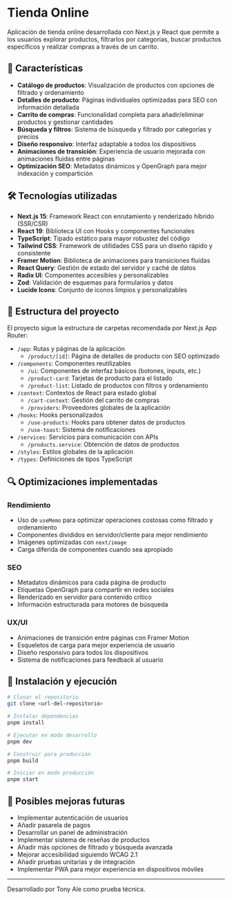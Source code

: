 # Tienda Online

Aplicación de tienda online desarrollada con Next.js y React que permite a los usuarios explorar productos, filtrarlos por categorías, buscar productos específicos y realizar compras a través de un carrito.

## 🚀 Características

- **Catálogo de productos**: Visualización de productos con opciones de filtrado y ordenamiento
- **Detalles de producto**: Páginas individuales optimizadas para SEO con información detallada
- **Carrito de compras**: Funcionalidad completa para añadir/eliminar productos y gestionar cantidades
- **Búsqueda y filtros**: Sistema de búsqueda y filtrado por categorías y precios
- **Diseño responsivo**: Interfaz adaptable a todos los dispositivos
- **Animaciones de transición**: Experiencia de usuario mejorada con animaciones fluidas entre páginas
- **Optimización SEO**: Metadatos dinámicos y OpenGraph para mejor indexación y compartición

## 🛠️ Tecnologías utilizadas

- **Next.js 15**: Framework React con enrutamiento y renderizado híbrido (SSR/CSR)
- **React 19**: Biblioteca UI con Hooks y componentes funcionales
- **TypeScript**: Tipado estático para mayor robustez del código
- **Tailwind CSS**: Framework de utilidades CSS para un diseño rápido y consistente
- **Framer Motion**: Biblioteca de animaciones para transiciones fluidas
- **React Query**: Gestión de estado del servidor y caché de datos
- **Radix UI**: Componentes accesibles y personalizables
- **Zod**: Validación de esquemas para formularios y datos
- **Lucide Icons**: Conjunto de iconos limpios y personalizables

## 📂 Estructura del proyecto

El proyecto sigue la estructura de carpetas recomendada por Next.js App Router:

- `/app`: Rutas y páginas de la aplicación
  - `/product/[id]`: Página de detalles de producto con SEO optimizado
- `/components`: Componentes reutilizables
  - `/ui`: Componentes de interfaz básicos (botones, inputs, etc.)
  - `/product-card`: Tarjetas de producto para el listado
  - `/product-list`: Listado de productos con filtros y ordenamiento
- `/context`: Contextos de React para estado global
  - `/cart-context`: Gestión del carrito de compras
  - `/providers`: Proveedores globales de la aplicación
- `/hooks`: Hooks personalizados
  - `/use-products`: Hooks para obtener datos de productos
  - `/use-toast`: Sistema de notificaciones
- `/services`: Servicios para comunicación con APIs
  - `/products.service`: Obtención de datos de productos
- `/styles`: Estilos globales de la aplicación
- `/types`: Definiciones de tipos TypeScript

## 🔍 Optimizaciones implementadas

### Rendimiento
- Uso de `useMemo` para optimizar operaciones costosas como filtrado y ordenamiento
- Componentes divididos en servidor/cliente para mejor rendimiento
- Imágenes optimizadas con `next/image`
- Carga diferida de componentes cuando sea apropiado

### SEO
- Metadatos dinámicos para cada página de producto
- Etiquetas OpenGraph para compartir en redes sociales
- Renderizado en servidor para contenido crítico
- Información estructurada para motores de búsqueda

### UX/UI
- Animaciones de transición entre páginas con Framer Motion
- Esqueletos de carga para mejor experiencia de usuario
- Diseño responsivo para todos los dispositivos
- Sistema de notificaciones para feedback al usuario

## 🚀 Instalación y ejecución

```bash
# Clonar el repositorio
git clone <url-del-repositorio>

# Instalar dependencias
pnpm install

# Ejecutar en modo desarrollo
pnpm dev

# Construir para producción
pnpm build

# Iniciar en modo producción
pnpm start
```

## 🧪 Posibles mejoras futuras

- Implementar autenticación de usuarios
- Añadir pasarela de pagos
- Desarrollar un panel de administración
- Implementar sistema de reseñas de productos
- Añadir más opciones de filtrado y búsqueda avanzada
- Mejorar accesibilidad siguiendo WCAG 2.1
- Añadir pruebas unitarias y de integración
- Implementar PWA para mejor experiencia en dispositivos móviles

---

Desarrollado por Tony Ale como prueba técnica. 